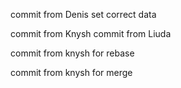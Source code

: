 
﻿commit from Denis set correct data


commit from Knysh
commit from Liuda


commit from knysh for rebase


commit from knysh for merge
